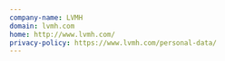```yaml
---
company-name: LVMH
domain: lvmh.com
home: http://www.lvmh.com/
privacy-policy: https://www.lvmh.com/personal-data/
---
```




